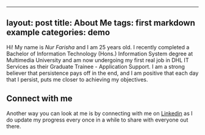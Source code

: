 ----
layout: post
title: About Me
tags: first markdown example
categories: demo
---

 

Hi! My name is *Nur Farisha* and I am 25 years old. I recently completed a Bachelor of Information Technology (Hons.) Information System degree at Multimedia University and am now undergoing my first real job in DHL IT Services as their Graduate Trainee - Application Support. I am a strong believer that persistence pays off in the end, and I am positive that each day that I persist, puts me closer to achieving my objectives.

 

## Connect with me

 

Another way you can look at me is by connecting with me on [Linkedin](https://www.linkedin.com/in/farishafaizal/) as I do update my progress every once in a while to share with everyone out there.
